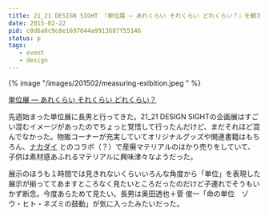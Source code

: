 ```yaml
---
title: 21_21 DESIGN SIGHT 『単位展 ― あれくらい それくらい どれくらい？』を観た
date: 2015-02-22
pid: c0d6a8c9c8e1697644a9913687f55146
status: p
tags:
   - event
   - design
---
```


{% image "/images/201502/measuring-exibition.jpeg " %}

 [単位展 ― あれくらい それくらい どれくらい？](http://www.2121designsight.jp/program/measuring/)

先週始まった単位展に長男と行ってきた。21_21 DESIGN SIGHTの企画展はすごい混むイメージがあったのでちょっと覚悟して行ったんだけど、まだそれほど混んでなかった。物販コーナーが充実していてオリジナルグッズや関連書籍はもちろん、[ナカダイ](http://www.nakadai.co.jp/) とのコラボ（？）で産廃マテリアルのはかり売りをしていて、子供は素材感あふれるマテリアルに興味津々なようだった。

展示のほうも１時間では見きれないくらいいろんな角度から「単位」を表現した展示が揃っててあますところなく見たいところだったのだけど子連れでそうもいかず断念。今度あらためて見たい。長男は奥田透也＋菅 俊一「命の単位　ゾウ・ヒト・ネズミの鼓動」が気に入ったみたいだった。